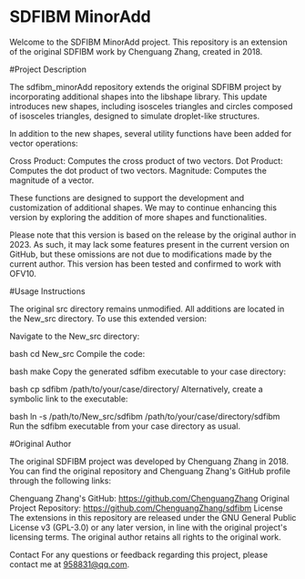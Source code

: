 # SDFIBM MinorAdd
Welcome to the SDFIBM MinorAdd project. This repository is an extension of the original SDFIBM work by Chenguang Zhang, created in 2018.

#Project Description

The sdfibm_minorAdd repository extends the original SDFIBM project by incorporating additional shapes into the libshape library. This update introduces new shapes, including isosceles triangles and circles composed of isosceles triangles, designed to simulate droplet-like structures.

In addition to the new shapes, several utility functions have been added for vector operations:

Cross Product: Computes the cross product of two vectors.
Dot Product: Computes the dot product of two vectors.
Magnitude: Computes the magnitude of a vector.

These functions are designed to support the development and customization of additional shapes. We may to continue enhancing this version by exploring the addition of more shapes and functionalities. 

Please note that this version is based on the release by the original author in 2023. As such, it may lack some features present in the current version on GitHub, but these omissions are not due to modifications made by the current author. This version has been tested and confirmed to work with OFV10.

#Usage Instructions

The original src directory remains unmodified. All additions are located in the New_src directory. To use this extended version:

Navigate to the New_src directory:

bash
cd New_src
Compile the code:

bash
make
Copy the generated sdfibm executable to your case directory:

bash
cp sdfibm /path/to/your/case/directory/
Alternatively, create a symbolic link to the executable:

bash
ln -s /path/to/New_src/sdfibm /path/to/your/case/directory/sdfibm
Run the sdfibm executable from your case directory as usual.

#Original Author

The original SDFIBM project was developed by Chenguang Zhang in 2018. You can find the original repository and Chenguang Zhang's GitHub profile through the following links:

Chenguang Zhang's GitHub: https://github.com/ChenguangZhang
Original Project Repository: https://github.com/ChenguangZhang/sdfibm
License
The extensions in this repository are released under the GNU General Public License v3 (GPL-3.0) or any later version, in line with the original project's licensing terms. The original author retains all rights to the original work.

Contact
For any questions or feedback regarding this project, please contact me at 958831@qq.com.
